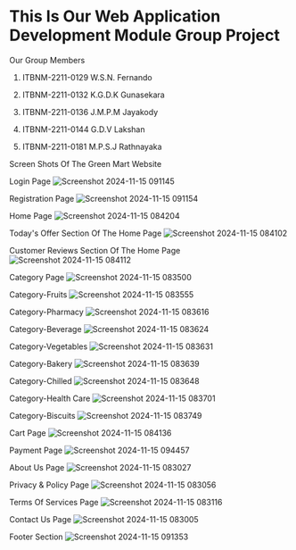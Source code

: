 # This Is Our Web Application Development Module Group Project

Our Group Members  

1) ITBNM-2211-0129   W.S.N. Fernando

2) ITBNM-2211-0132   K.G.D.K Gunasekara

3) ITBNM-2211-0136   J.M.P.M Jayakody  

4) ITBNM-2211-0144   G.D.V Lakshan 

5) ITBNM-2211-0181   M.P.S.J Rathnayaka


Screen Shots Of The Green Mart Website

Login Page
![Screenshot 2024-11-15 091145](https://github.com/user-attachments/assets/54495b1c-a6da-4459-adb4-01d1c736bdb3)

Registration Page
![Screenshot 2024-11-15 091154](https://github.com/user-attachments/assets/1c6a71c9-c17a-47e6-b516-ec48c7589a36)

Home Page
![Screenshot 2024-11-15 084204](https://github.com/user-attachments/assets/9430bb2d-3d1a-48af-877e-794a0994349d)

Today's Offer Section Of The Home Page
![Screenshot 2024-11-15 084102](https://github.com/user-attachments/assets/e493ae09-786d-4f15-8e58-29fb78f29f66)

Customer Reviews Section Of The Home Page
![Screenshot 2024-11-15 084112](https://github.com/user-attachments/assets/e1aa9c50-a3b0-4b5d-ad60-253a63aca36e)

Category Page
![Screenshot 2024-11-15 083500](https://github.com/user-attachments/assets/fa44c58a-f011-4c5c-8a1b-bb437de208ce)

Category-Fruits
![Screenshot 2024-11-15 083555](https://github.com/user-attachments/assets/07286520-9488-420c-abae-3e1ae386ef69)

Category-Pharmacy
![Screenshot 2024-11-15 083616](https://github.com/user-attachments/assets/75ef0158-abc3-43c2-9f6e-0c4262db40fd)

Category-Beverage
![Screenshot 2024-11-15 083624](https://github.com/user-attachments/assets/b9d01a26-4b40-4c8a-b5fc-6cab12e7b7f3)

Category-Vegetables
![Screenshot 2024-11-15 083631](https://github.com/user-attachments/assets/f706da05-0af3-4981-9859-4afbbb809a48)

Category-Bakery
![Screenshot 2024-11-15 083639](https://github.com/user-attachments/assets/73229472-52b1-4220-b252-3609296244fd)

Category-Chilled
![Screenshot 2024-11-15 083648](https://github.com/user-attachments/assets/3249ec02-dba1-4a0d-a80c-d54f0483a982)

Category-Health Care
![Screenshot 2024-11-15 083701](https://github.com/user-attachments/assets/5bd3d758-3457-4666-8923-2c9b5a2c1a32)

Category-Biscuits
![Screenshot 2024-11-15 083749](https://github.com/user-attachments/assets/389ecaf1-0855-4a2e-a1ce-b0d72e79f6e2)

Cart Page
![Screenshot 2024-11-15 084136](https://github.com/user-attachments/assets/595f1479-1da8-4f3d-88e1-55d92a1d6480)

Payment Page
![Screenshot 2024-11-15 094457](https://github.com/user-attachments/assets/582d9348-430d-4c8c-9d52-5062336ca2f9)

About Us Page
![Screenshot 2024-11-15 083027](https://github.com/user-attachments/assets/68296f53-a33f-47d5-bcc5-7e89d406b4c5)

Privacy & Policy Page
![Screenshot 2024-11-15 083056](https://github.com/user-attachments/assets/37f2c4ec-53d9-4b49-a589-ecd400eea18e)

Terms Of Services Page
![Screenshot 2024-11-15 083116](https://github.com/user-attachments/assets/d1e5115c-51f7-46d4-acf0-8a456313cabf)

Contact Us Page
![Screenshot 2024-11-15 083005](https://github.com/user-attachments/assets/00d78c9b-b175-41da-84ea-a10ba32ad460)

Footer Section
![Screenshot 2024-11-15 091353](https://github.com/user-attachments/assets/7f5c5fe0-29bd-4c79-a94a-0b9a3c43dd8d)


